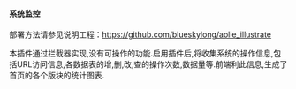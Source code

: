 #### 系统监控

部署方法请参见说明工程：https://github.com/blueskylong/aolie_illustrate

本插件通过拦截器实现,没有可操作的功能.启用插件后,将收集系统的操作信息,包括URL访问信息,各数据表的增,删,改,查的操作次数,数据量等.前端利此信息,生成了首页的各个版块的统计图表.

